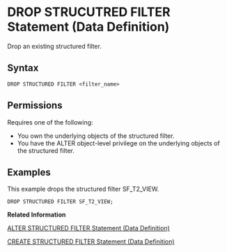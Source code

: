 <!-- loio897bc02cfb274a54a2661ffde9f97c76 -->

# DROP STRUCUTRED FILTER Statement \(Data Definition\)

Drop an existing structured filter.



<a name="loio897bc02cfb274a54a2661ffde9f97c76__section_jy5_jy4_21c"/>

## Syntax

```
DROP STRUCTURED FILTER <filter_name>
```



<a name="loio897bc02cfb274a54a2661ffde9f97c76__section_ny1_w1n_zcb"/>

## Permissions

Requires one of the following:

-   You own the underlying objects of the structured filter.
-   You have the ALTER object-level privilege on the underlying objects of the structured filter.



<a name="loio897bc02cfb274a54a2661ffde9f97c76__section_wbd_hw4_21c"/>

## Examples

This example drops the structured filter SF\_T2\_VIEW.

```
DROP STRUCTURED FILTER SF_T2_VIEW;
```

**Related Information**  


[ALTER STRUCTURED FILTER Statement \(Data Definition\)](alter-structured-filter-statement-data-definition-07b14e0.md "Alter an existing a structured filter.")

[CREATE STRUCTURED FILTER Statement \(Data Definition\)](create-structured-filter-statement-data-definition-f0238ff.md "Create a structured filter to manage binding between a database object (SQL or parameterized SQL view) and static / dynamic filter condition under it.")

